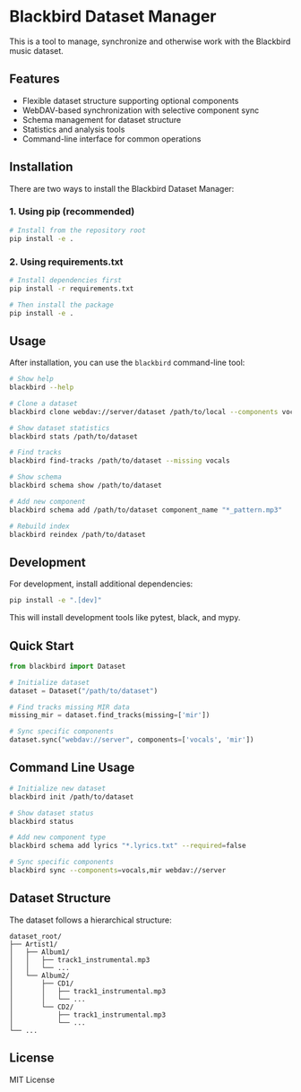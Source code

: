 # Blackbird Dataset Manager

This is a tool to manage, synchronize and otherwise work with the Blackbird music dataset.

## Features

- Flexible dataset structure supporting optional components
- WebDAV-based synchronization with selective component sync
- Schema management for dataset structure
- Statistics and analysis tools
- Command-line interface for common operations

## Installation

There are two ways to install the Blackbird Dataset Manager:

### 1. Using pip (recommended)

```bash
# Install from the repository root
pip install -e .
```

### 2. Using requirements.txt

```bash
# Install dependencies first
pip install -r requirements.txt

# Then install the package
pip install -e .
```

## Usage

After installation, you can use the `blackbird` command-line tool:

```bash
# Show help
blackbird --help

# Clone a dataset
blackbird clone webdav://server/dataset /path/to/local --components vocals,instrumental

# Show dataset statistics
blackbird stats /path/to/dataset

# Find tracks
blackbird find-tracks /path/to/dataset --missing vocals

# Show schema
blackbird schema show /path/to/dataset

# Add new component
blackbird schema add /path/to/dataset component_name "*_pattern.mp3"

# Rebuild index
blackbird reindex /path/to/dataset
```

## Development

For development, install additional dependencies:

```bash
pip install -e ".[dev]"
```

This will install development tools like pytest, black, and mypy.

## Quick Start

```python
from blackbird import Dataset

# Initialize dataset
dataset = Dataset("/path/to/dataset")

# Find tracks missing MIR data
missing_mir = dataset.find_tracks(missing=['mir'])

# Sync specific components
dataset.sync("webdav://server", components=['vocals', 'mir'])
```

## Command Line Usage

```bash
# Initialize new dataset
blackbird init /path/to/dataset

# Show dataset status
blackbird status

# Add new component type
blackbird schema add lyrics "*.lyrics.txt" --required=false

# Sync specific components
blackbird sync --components=vocals,mir webdav://server
```

## Dataset Structure

The dataset follows a hierarchical structure:
```
dataset_root/
├── Artist1/
│   ├── Album1/
│   │   ├── track1_instrumental.mp3
│   │   └── ...
│   └── Album2/
│       ├── CD1/
│       │   ├── track1_instrumental.mp3
│       │   └── ...
│       └── CD2/
│           ├── track1_instrumental.mp3
│           └── ...
└── ...
```

## License

MIT License